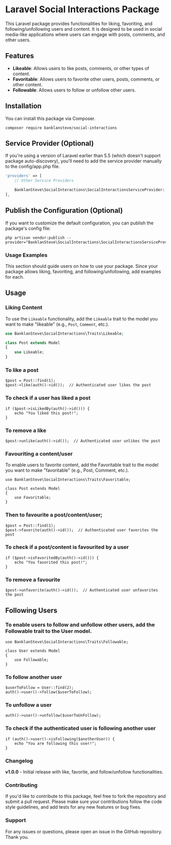 # Laravel Social Interactions Package

This Laravel package provides functionalities for liking, favoriting, and following/unfollowing users and content. It is designed to be used in social media-like applications where users can engage with posts, comments, and other users.


## Features
- **Likeable**: Allows users to like posts, comments, or other types of content.
- **Favoritable**: Allows users to favorite other users, posts, comments, or other content.
- **Followable**: Allows users to follow or unfollow other users.


## Installation

You can install this package via Composer.

`composer require banklansteve/social-interactions`



## Service Provider (Optional)

If you're using a version of Laravel earlier than 5.5 (which doesn't support package auto-discovery), you'll need to add the service provider manually to the config/app.php file.

```php
'providers' => [
    // Other Service Providers

    BanklanSteve\SocialInteractions\SocialInteractionsServiceProvider::class,
],
```

## Publish the Configuration (Optional)

If you want to customize the default configuration, you can publish the package's config file:

```
php artisan vendor:publish --provider="BanklanSteve\SocialInteractions\SocialInteractionsServiceProvider"
```



###  Usage Examples

This section should guide users on how to use your package. Since your package allows liking, favoriting, and following/unfollowing, add examples for each.


## Usage

### Liking Content
To use the `Likeable` functionality, add the `Likeable` trait to the model you want to make "likeable" (e.g., `Post`, `Comment`, etc.).

```php
use BanklanSteve\SocialInteractions\Traits\Likeable;

class Post extends Model
{
    use Likeable;
}
```

### To like a post
```
$post = Post::find(1);
$post->like(auth()->id());  // Authenticated user likes the post
```

### To check if a user has liked a post
```
if ($post->isLikedBy(auth()->id())) {
    echo "You liked this post!";
}
```



### To remove a like

```
$post->unlike(auth()->id());  // Authenticated user unlikes the post
```


### Favouriting a content/user
To enable users to favorite content, add the Favoritable trait to the model you want to make "favoritable" (e.g., Post, Comment, etc.).

```
use BanklanSteve\SocialInteractions\Traits\Favoritable;

class Post extends Model
{
    use Favoritable;
}
```


### Then to favourite a post/content/user;
```
$post = Post::find(1);
$post->favorite(auth()->id());  // Authenticated user favorites the post
```

### To check if a post/content is favourited by a user
```
if ($post->isFavoritedBy(auth()->id())) {
    echo "You favorited this post!";
}
```

### To remove a favourite

```
$post->unfavorite(auth()->id());  // Authenticated user unfavorites the post
```

## Following Users
### To enable users to follow and unfollow other users, add the Followable trait to the User model.

```
use BanklanSteve\SocialInteractions\Traits\Followable;

class User extends Model
{
    use Followable;
}
```


### To follow another user

```
$userToFollow = User::find(2);
auth()->user()->follow($userToFollow);
```


### To unfollow a user

```
auth()->user()->unfollow($userToUnFollow);
```


### To check if the authenticated user is following another user

```
if (auth()->user()->isFollowing($anotherUser)) {
    echo "You are following this user!";
}
```



### Changelog

**v1.0.0** - Initial release with like, favorite, and follow/unfollow functionalities.


### Contributing

If you'd like to contribute to this package, feel free to fork the repository and submit a pull request. Please make sure your contributions follow the code style guidelines, and add tests for any new features or bug fixes.


### Support

For any issues or questions, please open an issue in the GitHub repository.
Thank you.






